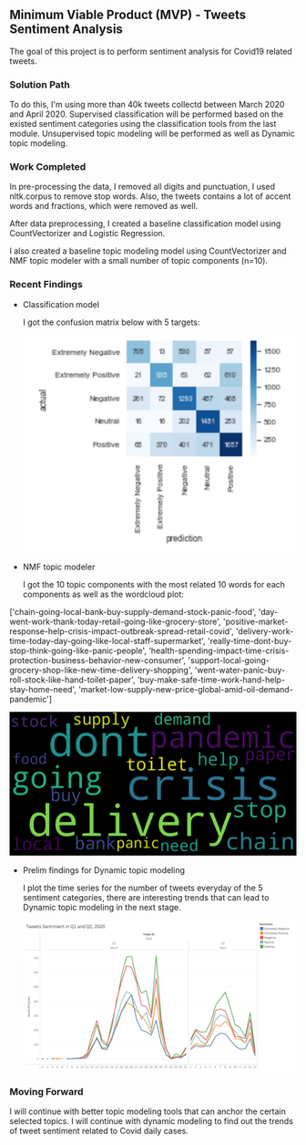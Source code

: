 
## Minimum Viable Product (MVP) - Tweets Sentiment Analysis

The goal of this project is to perform sentiment analysis for Covid19 related tweets.

### Solution Path
To do this, I'm using more than 40k tweets collectd between March 2020 and April 2020. Supervised classification will be performed based on the existed sentiment categories using the classification tools from the last module. Unsupervised topic modeling will be performed as well as Dynamic topic modeling.

### Work Completed
In pre-processing the data, I removed all digits and punctuation, I used nltk.corpus to remove stop words. Also, the tweets contains a lot of accent words and fractions, which were removed as well.

After data preprocessing, I created a baseline classification model using CountVectorizer and Logistic Regression. 

I also created a baseline topic modeling model using CountVectorizer and NMF topic modeler with a small number of topic components (n=10).

### Recent Findings
 - Classification model
 
   I got the confusion matrix below with 5 targets:
   
   ![](matrix.png) 
   
 - NMF topic modeler
 
   I got the 10 topic components with the most related 10 words for each components as well as the wordcloud plot:
   
['chain-going-local-bank-buy-supply-demand-stock-panic-food',
 'day-went-work-thank-today-retail-going-like-grocery-store',
 'positive-market-response-help-crisis-impact-outbreak-spread-retail-covid',
 'delivery-work-time-today-day-going-like-local-staff-supermarket',
 'really-time-dont-buy-stop-think-going-like-panic-people',
 'health-spending-impact-time-crisis-protection-business-behavior-new-consumer',
 'support-local-going-grocery-shop-like-new-time-delivery-shopping',
 'went-water-panic-buy-roll-stock-like-hand-toilet-paper',
 'buy-make-safe-time-work-hand-help-stay-home-need',
 'market-low-supply-new-price-global-amid-oil-demand-pandemic']
 
   ![](WordCloud.png) 
   
   - Prelim findings for Dynamic topic modeling
   
     I plot the time series for the number of tweets everyday of the 5 sentiment categories, there are interesting trends that can lead to Dynamic topic modeling in the next stage.
     
     ![](time_trends.png) 
     
### Moving Forward

I will continue with better topic modeling tools that can anchor the certain selected topics. I will continue with dynamic modeling to find out the trends of tweet sentiment related to Covid daily cases.
